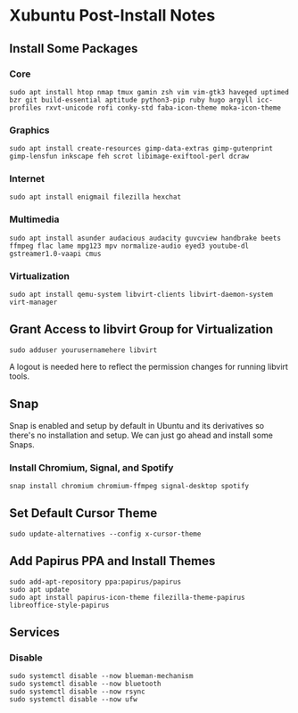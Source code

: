 # Xubuntu Post-Install Notes

## Install Some Packages

### Core

```console
sudo apt install htop nmap tmux gamin zsh vim vim-gtk3 haveged uptimed bzr git build-essential aptitude python3-pip ruby hugo argyll icc-profiles rxvt-unicode rofi conky-std faba-icon-theme moka-icon-theme
```

### Graphics

```console
sudo apt install create-resources gimp-data-extras gimp-gutenprint gimp-lensfun inkscape feh scrot libimage-exiftool-perl dcraw
```

### Internet

```console
sudo apt install enigmail filezilla hexchat
```

### Multimedia

```console
sudo apt install asunder audacious audacity guvcview handbrake beets ffmpeg flac lame mpg123 mpv normalize-audio eyed3 youtube-dl gstreamer1.0-vaapi cmus
```

### Virtualization

```console
sudo apt install qemu-system libvirt-clients libvirt-daemon-system virt-manager
```

## Grant Access to libvirt Group for Virtualization

```console
sudo adduser yourusernamehere libvirt
```

A logout is needed here to reflect the permission changes for running libvirt
tools.

## Snap

Snap is enabled and setup by default in Ubuntu and its derivatives so there's
no installation and setup. We can just go ahead and install some Snaps.

### Install Chromium, Signal, and Spotify

```console
snap install chromium chromium-ffmpeg signal-desktop spotify
```

## Set Default Cursor Theme

```console
sudo update-alternatives --config x-cursor-theme
```

## Add Papirus PPA and Install Themes

```console
sudo add-apt-repository ppa:papirus/papirus
sudo apt update
sudo apt install papirus-icon-theme filezilla-theme-papirus libreoffice-style-papirus
```

## Services

### Disable

```console
sudo systemctl disable --now blueman-mechanism
sudo systemctl disable --now bluetooth
sudo systemctl disable --now rsync
sudo systemctl disable --now ufw

